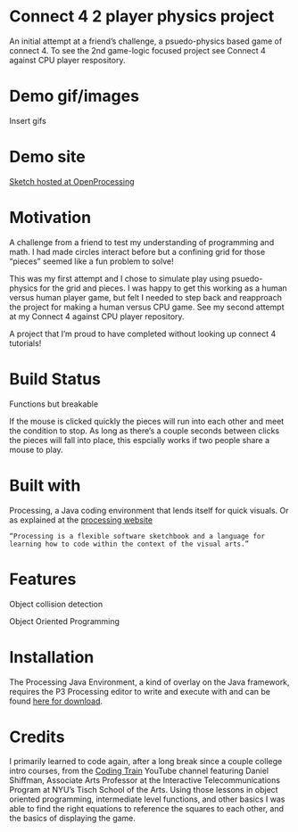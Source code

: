 # Connect 4 2 player physics project

An initial attempt at a friend’s challenge, a psuedo-physics based game of connect 4. To see the 2nd game-logic focused project see Connect 4 against CPU player respository.  


# Demo gif/images

Insert gifs


# Demo site 

[Sketch hosted at OpenProcessing](https://www.openprocessing.org/sketch/529807)


# Motivation

A challenge from a friend to test my understanding of programming and math. I had made circles interact before but a confining grid for those “pieces” seemed like a fun problem to solve!

This was my first attempt and I chose to simulate play using psuedo-physics for the grid and pieces. I was happy to get this working as a human versus human player game, but felt I needed to step back and reapproach the project for making a human versus CPU game. See my second attempt at my Connect 4 against CPU player repository. 

A project that I’m proud to have completed without looking up connect 4 tutorials! 


# Build Status

Functions but breakable

If the mouse is clicked quickly the pieces will run into each other and meet the condition to stop. As long as there’s a couple seconds between clicks the pieces will fall into place, this espcially works if two people share a mouse to play.  


# Built with

Processing, a Java coding environment that lends itself for quick visuals. Or as explained at the [processing website](https://processing.org/)


    “Processing is a flexible software sketchbook and a language for learning how to code within the context of the visual arts.” 


# Features

Object collision detection

Object Oriented Programming


# Installation

The Processing Java Environment, a kind of overlay on the Java framework, requires the P3 Processing editor to write and execute with and can be found [here for download](https://processing.org/download/).


# Credits

I primarily learned to code again, after a long break since a couple college intro courses, from the [Coding Train](https://www.youtube.com/user/shiffman) YouTube channel featuring Daniel Shiffman, Associate Arts Professor at the Interactive Telecommunications Program at NYU’s Tisch School of the Arts. Using those lessons in object oriented programming, intermediate level functions, and other basics I was able to find the right equations to reference the squares to each other, and the basics of displaying the game. 
